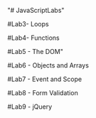 "# JavaScriptLabs" 

#Lab3- Loops

#Lab4- Functions

#Lab5 - The DOM"

#Lab6 - Objects and Arrays

#Lab7 - Event and Scope

#Lab8 -  Form Validation

#Lab9 - jQuery
